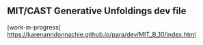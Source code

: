 ## MIT/CAST Generative Unfoldings dev file
[work-in-progress]
https://karenanndonnachie.github.io/para/dev/MIT_B_10/index.html

